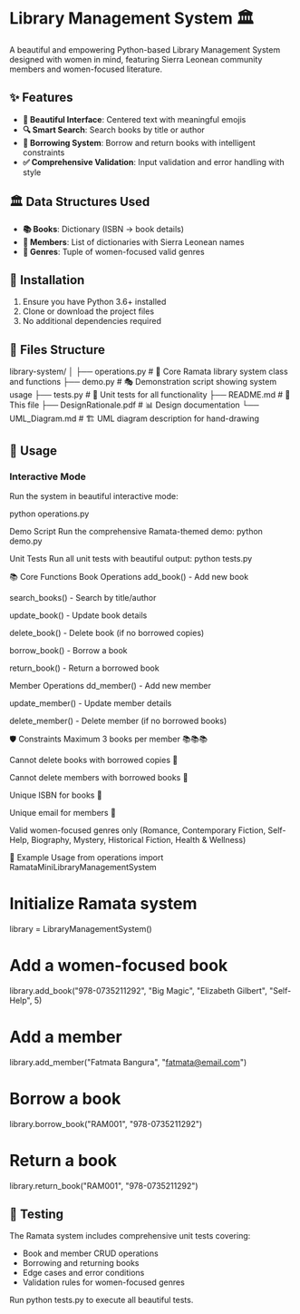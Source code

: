 # Library Management System 🏛️

A beautiful and empowering Python-based Library Management System designed with women in mind, featuring Sierra Leonean community members and women-focused literature.

## ✨ Features

- **🎨 Beautiful Interface**: Centered text with meaningful emojis
- **🔍 Smart Search**: Search books by title or author
- **📖 Borrowing System**: Borrow and return books with intelligent constraints
- **✅ Comprehensive Validation**: Input validation and error handling with style

## 🏛️ Data Structures Used

- **📚 Books**: Dictionary (ISBN → book details)
- **👥 Members**: List of dictionaries with Sierra Leonean names  
- **📖 Genres**: Tuple of women-focused valid genres

## 🚀 Installation

1. Ensure you have Python 3.6+ installed
2. Clone or download the project files
3. No additional dependencies required

## 📁 Files Structure
library-system/
│
├── operations.py # 🌸 Core Ramata library system class and functions
├── demo.py # 🎭 Demonstration script showing system usage
├── tests.py # 🧪 Unit tests for all functionality
├── README.md # 📖 This file
├── DesignRationale.pdf # 📊 Design documentation
└── UML_Diagram.md # 🏗️ UML diagram description for hand-drawing


## 💫 Usage

### Interactive Mode
Run the system in beautiful interactive mode:

python operations.py

Demo Script
Run the comprehensive Ramata-themed demo:
python demo.py

Unit Tests
Run all unit tests with beautiful output:
python tests.py

📚 Core Functions
Book Operations
add_book() - Add new book

search_books() - Search by title/author

update_book() - Update book details

delete_book() - Delete book (if no borrowed copies)

borrow_book() - Borrow a book

return_book() - Return a borrowed book

Member Operations
dd_member() - Add new member

update_member() - Update member details

delete_member() - Delete member (if no borrowed books)

🛡️ Constraints
Maximum 3 books per member 📚📚📚

Cannot delete books with borrowed copies 🚫

Cannot delete members with borrowed books 🚫

Unique ISBN for books 🔑

Unique email for members 📧

Valid women-focused genres only (Romance, Contemporary Fiction, Self-Help, Biography, Mystery, Historical Fiction, Health & Wellness)

🌟 Example Usage
from operations import RamataMiniLibraryManagementSystem

# Initialize Ramata system
library = LibraryManagementSystem()

# Add a women-focused book
library.add_book("978-0735211292", "Big Magic", "Elizabeth Gilbert", "Self-Help", 5)

# Add a member
library.add_member("Fatmata Bangura", "fatmata@email.com")

# Borrow a book
library.borrow_book("RAM001", "978-0735211292")

# Return a book
library.return_book("RAM001", "978-0735211292")

## 🧪 Testing
The Ramata system includes comprehensive unit tests covering:

* Book and member CRUD operations 
* Borrowing and returning books 
* Edge cases and error conditions 
* Validation rules for women-focused genres

Run python tests.py to execute all beautiful tests.